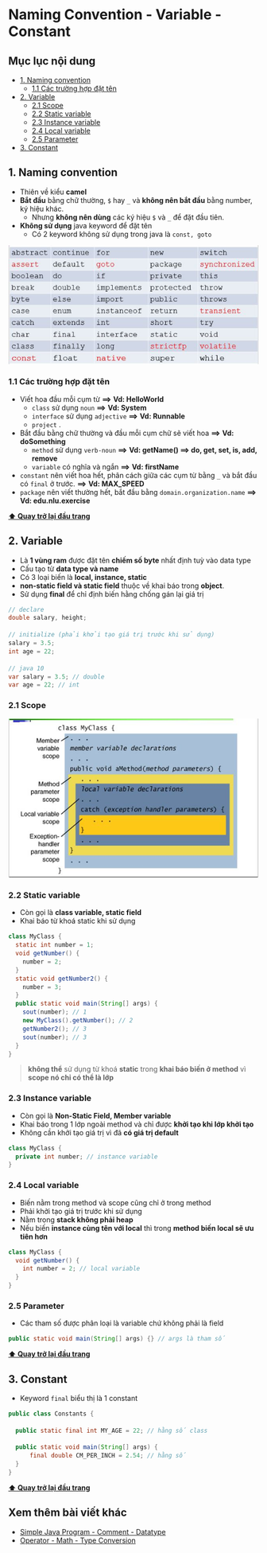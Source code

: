 # Naming Convention - Variable - Constant

## Mục lục nội dung

  - [1. Naming convention](#1-naming-convention)
    - [1.1 Các trường hợp đặt tên](#11-các-trường-hợp-đặt-tên)
  - [2. Variable](#2-variable)
    - [2.1 Scope](#21-scope)
    - [2.2 Static variable](#22-static-variable)
    - [2.3 Instance variable](#23-instance-variable)
    - [2.4 Local variable](#24-local-variable)
    - [2.5 Parameter](#25-parameter)
  - [3. Constant](#3-constant)

## 1. Naming convention

- Thiên về kiểu **camel** 
- **Bắt đầu** bằng chữ thường, `$` hay `_` và **không nên bắt đầu** bằng number, ký hiệu khác. 
    - Nhưng **không nên dùng** các ký hiệu `$` và `_` để đặt đầu tiên.
- **Không sử dụng** java keyword để đặt tên 
    - Có 2 keyword không sử dụng trong java là `const, goto`

![50 keyword](/assets/50-keyword.jpg)

### 1.1 Các trường hợp đặt tên  

- Viết hoa đầu mỗi cụm từ **==>** **Vd: HelloWorld**
  - `class` sử dụng `noun` **==>** **Vd: System**
  - `interface` sử dụng `adjective` **==>** **Vd: Runnable**
  - `project` . 
- Bắt đầu bằng chữ thường và đầu mỗi cụm chữ sẽ viết hoa **==>** **Vd: doSomething**
  - `method` sử dụng `verb-noun` **==>** **Vd: getName() ==> do, get, set, is, add, remove**
  - `variable` có nghĩa và ngắn **==>** **Vd: firstName**
- `constant` nên viết hoa hết, phân cách giữa các cụm từ bằng `_` và bắt đầu có `final` ở trước. **==>** **Vd: MAX_SPEED**
- `package` nên viết thường hết, bắt đầu bằng `domain.organization.name` **==>** **Vd: edu.nlu.exercise**

**[⬆ Quay trở lại đầu trang](#mục-lục-nội-dung)**

## 2. Variable 

- Là **1 vùng ram** được đặt tên **chiếm số byte** nhất định tuỳ vào data type
- Cấu tạo từ **data type và name**
- Có 3 loại biến là **local, instance, static**
- **non-static field và static field** thuộc về khai báo trong **object**.
- Sử dụng **final** để chỉ định biến hằng chống gán lại giá trị

```java
// declare
double salary, height;

// initialize (phải khởi tạo giá trị trước khi sử dụng)
salary = 3.5;
int age = 22;

// java 10
var salary = 3.5; // double
var age = 22; // int
```

### 2.1 Scope

![variable scope](/assets/variable-scope.jpg)

### 2.2 Static variable

- Còn gọi là **class variable, static field**
- Khai báo từ khoá static khi sử dụng

```java
class MyClass {
  static int number = 1;
  void getNumber() {
    number = 2;
  }
  static void getNumber2() {
    number = 3;
  }
  public static void main(String[] args) {
    sout(number); // 1
    new MyClass().getNumber(); // 2
    getNumber2(); // 3
    sout(number); // 3
  }
}
```

> **không thể** sử dụng từ khoá **static** trong **khai báo biến ở method** vì **scope nó chỉ có thể là lớp**

### 2.3 Instance variable

- Còn gọi là **Non-Static Field, Member variable**
- Khai báo trong 1 lớp ngoài method và chỉ được **khởi tạo khi lớp khởi tạo**
- Không cần khởi tạo giá trị vì đã **có giá trị default**

```java
class MyClass {
  private int number; // instance variable
}
```

### 2.4 Local variable

- Biến nằm trong method và scope cũng chỉ ở trong method
- Phải khởi tạo giá trị trước khi sử dụng
- Nằm trong **stack không phải heap**
- Nếu biến **instance cùng tên với local** thì trong **method biến local sẽ ưu tiên hơn**

```java
class MyClass {
  void getNumber() {
    int number = 2; // local variable
  }
}
```

### 2.5 Parameter

- Các tham số được phân loại là variable chứ không phải là field

```java
public static void main(String[] args) {} // args là tham số
```

**[⬆ Quay trở lại đầu trang](#mục-lục-nội-dung)**

## 3. Constant

- Keyword `final` biểu thị là 1 constant

```java
public class Constants {

  public static final int MY_AGE = 22; // hằng số class

  public static void main(String[] args) {
      final double CM_PER_INCH = 2.54; // hằng số 
  }
}
```

**[⬆ Quay trở lại đầu trang](#mục-lục-nội-dung)**

## Xem thêm bài viết khác

- [Simple Java Program - Comment - Datatype](/Chap1/Day2.md)
- [Operator - Math - Type Conversion](/Chap1/Day4.md)